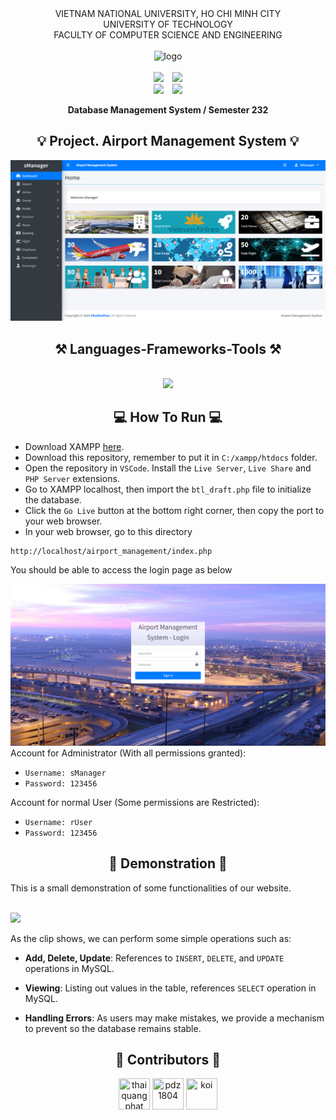 <div align="center">
VIETNAM NATIONAL UNIVERSITY, HO CHI MINH CITY
<br />
UNIVERSITY OF TECHNOLOGY
<br />
FACULTY OF COMPUTER SCIENCE AND ENGINEERING
<br />
<br />

<img src="https://hcmut.edu.vn/img/nhanDienThuongHieu/01_logobachkhoatoi.png" alt="logo" style="width: 400px; height: auto;">

<br />
<br />
<img src="https://img.shields.io/github/stars/thaiquangphat/airport_management?color=white&logo=github">&emsp;<img src="https://img.shields.io/github/last-commit/thaiquangphat/airport_management?color=blue">
<br />
<img src="https://img.shields.io/github/languages/top/thaiquangphat/airport_management?color=yellow&logo=javascript&logoColor=yellow">&emsp;<img src="https://img.shields.io/github/repo-size/thaiquangphat/airport_management?color=orange&label=size&logo=git&logoColor=orange">
<br />

**Database Management System / Semester 232**
<br/>

</div>

<h2 align="center">💡 Project. Airport Management System 💡</h2>

![](/img/homepage.png)

<h2 align="center">⚒️ Languages-Frameworks-Tools ⚒️</h2>
<br/>
<div align="center">
    <img src="https://skillicons.dev/icons?i=mysql,php,bootstrap,html,css,javascript,vscode,github,git" />
</div>

<h2 align="center">💻 How To Run 💻</h2>

- Download XAMPP [here](https://sourceforge.net/projects/xampp/).
- Download this repository, remember to put it in `C:/xampp/htdocs` folder.
- Open the repository in `VSCode`. Install the `Live Server`, `Live Share` and `PHP Server` extensions.
- Go to XAMPP localhost, then import the `btl_draft.php` file to initialize the database.
- Click the `Go Live` button at the bottom right corner, then copy the port to your web browser.
- In your web browser, go to this directory
```
http://localhost/airport_management/index.php
```
You should be able to access the login page as below

![](/img/login.png)
Account for Administrator (With all permissions granted):
- `Username: sManager`
- `Password: 123456`
  
Account for normal User (Some permissions are Restricted):
- `Username: rUser`
- `Password: 123456`

<h2 align="center">🛫 Demonstration 🛫</h2>
This is a small demonstration of some functionalities of our website.
<br></br>

![](/img/demo-vid.gif)


As the clip shows, we can perform some simple operations such as:

- **Add, Delete, Update**: References to `INSERT`, `DELETE`, and `UPDATE` operations in MySQL.

- **Viewing**: Listing out values in the table, references `SELECT` operation in MySQL.

- **Handling Errors**: As users may make mistakes, we provide a mechanism to prevent so the database remains stable.

<h2 align="center">💟 Contributors 💟</h2>

<div align="center">
    <a href="https://github.com/thaiquangphat"><img src="https://avatars.githubusercontent.com/u/135941272?v=4" title="thaiquangphat" width="50" height="50"></a>
    <a href="https://github.com/pdz1804"><img src="https://avatars.githubusercontent.com/u/123137268?v=4" title="pdz1804" width="50" height="50"></a>
    <a href="https://github.com/Frankie2030"><img src="https://avatars.githubusercontent.com/u/144931593?v=4" title="koi" width="50" height="50"></a>
</div>
